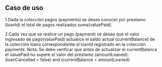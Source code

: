 Caso de uso
-----------
1.Dada la colección pagos (payments) se deses conocer
  por prestamo (loanId) el total de pagos realizados
  suma(valuePaid).


2.Cada vez que se realice un pago (payment) se desea que el valor
  ingresado de pago(valuePaid) actualice el saldo actual (currentBalance)
  de la colección loans correspondiente al loanId registrado en la colección payments.
  Nota: Se debe verificar que antes de actualizar el currentBalance el valuePaid
        no supere el valor del préstamo (amountLoaned):
        (loanCancelled = false) and (currentBalance < amountLoaned)  
        
    

 
   
